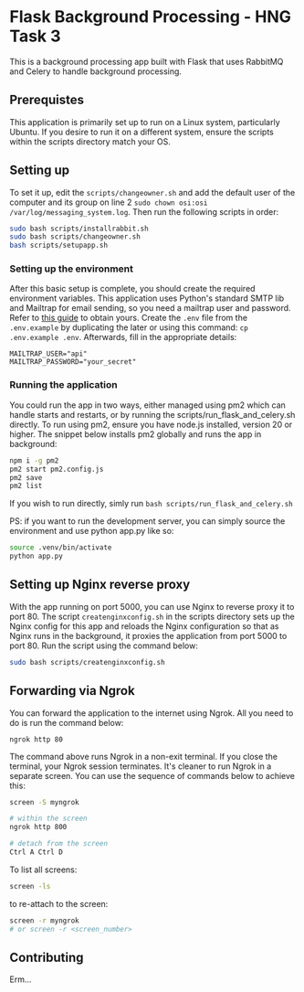 # Flask Background Processing - HNG Task 3

This is a background processing app built with Flask that uses RabbitMQ and Celery to handle background processing.

## Prerequistes

This application is primarily set up to run on a Linux system, particularly Ubuntu. If you desire to run it on a different system, ensure the scripts within the scripts directory match your OS.

## Setting up

To set it up, edit the `scripts/changeowner.sh` and add the default user of the computer and its group on line 2 `sudo chown osi:osi /var/log/messaging_system.log`. Then run the following scripts in order:

```sh
sudo bash scripts/installrabbit.sh
sudo bash scripts/changeowner.sh
bash scripts/setupapp.sh
```

### Setting up the environment

After this basic setup is complete, you should create the required environment variables. This application uses Python's standard SMTP lib and Mailtrap for email sending, so you need a mailtrap user and password. Refer to [this guide](https://help.mailtrap.io/article/69-sending-domain-setup) to obtain yours. Create the `.env` file from the `.env.example` by duplicating the later or using this command: `cp .env.example .env`. Afterwards, fill in the appropriate details:

```.env
MAILTRAP_USER="api"
MAILTRAP_PASSWORD="your_secret"
```

### Running the application

You could run the app in two ways, either managed using pm2 which can handle starts and restarts, or by running the scripts/run_flask_and_celery.sh directly. To run using pm2, ensure you have node.js installed, version 20 or higher. The snippet below installs pm2 globally and runs the app in background:

```sh
npm i -g pm2
pm2 start pm2.config.js
pm2 save
pm2 list
```

If you wish to run directly, simly run `bash scripts/run_flask_and_celery.sh`

PS: if you want to run the development server, you can simply source the environment and use python app.py like so:

```sh
source .venv/bin/activate
python app.py
```

## Setting up Nginx reverse proxy

With the app running on port 5000, you can use Nginx to reverse proxy it to port 80. The script `createnginxconfig.sh` in the scripts directory sets up the Nginx config for this app and reloads the Nginx configuration so that as Nginx runs in the background, it proxies the application from port 5000 to port 80. Run the script using the command below:

```sh
sudo bash scripts/createnginxconfig.sh
```

## Forwarding via Ngrok

You can forward the application to the internet using Ngrok. All you need to do is run the command below:

```
ngrok http 80
```

The command above runs Ngrok in a non-exit terminal. If you close the terminal, your Ngrok session terminates. It's cleaner to run Ngrok in a separate screen. You can use the sequence of commands below to achieve this:

```sh
screen -S myngrok

# within the screen
ngrok http 800

# detach from the screen
Ctrl A Ctrl D 
```

To list all screens:

```sh
screen -ls
```

to re-attach to the screen:

```sh
screen -r myngrok
# or screen -r <screen_number>
```

## Contributing

Erm...

